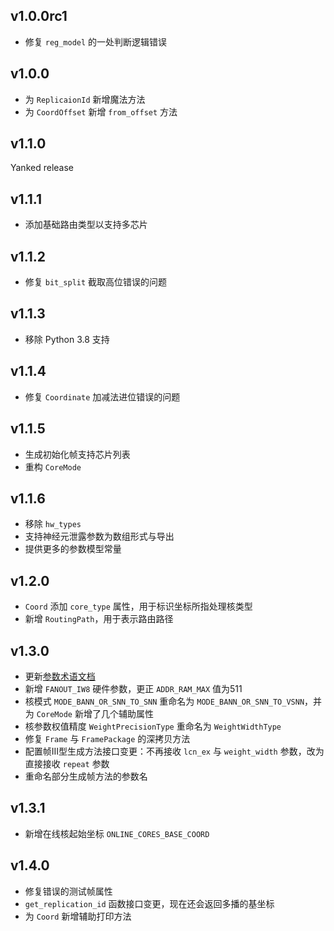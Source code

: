 ## v1.0.0rc1

- 修复 `reg_model` 的一处判断逻辑错误

## v1.0.0

- 为 `ReplicaionId` 新增魔法方法
- 为 `CoordOffset` 新增 `from_offset` 方法

## v1.1.0

Yanked release

## v1.1.1

- 添加基础路由类型以支持多芯片

## v1.1.2

- 修复 `bit_split` 截取高位错误的问题

## v1.1.3

- 移除 Python 3.8 支持

## v1.1.4

- 修复 `Coordinate` 加减法进位错误的问题

## v1.1.5

- 生成初始化帧支持芯片列表
- 重构 `CoreMode`

## v1.1.6

- 移除 `hw_types`
- 支持神经元泄露参数为数组形式与导出
- 提供更多的参数模型常量

## v1.2.0

- `Coord` 添加 `core_type` 属性，用于标识坐标所指处理核类型
- 新增 `RoutingPath`，用于表示路由路径

## v1.3.0

- 更新[参数术语文档](docs/Table-of-Terms.md)
- 新增 `FANOUT_IW8` 硬件参数，更正 `ADDR_RAM_MAX` 值为511
- 核模式 `MODE_BANN_OR_SNN_TO_SNN` 重命名为 `MODE_BANN_OR_SNN_TO_VSNN`，并为 `CoreMode` 新增了几个辅助属性
- 核参数权值精度 `WeightPrecisionType` 重命名为 `WeightWidthType`
- 修复 `Frame` 与 `FramePackage` 的深拷贝方法
- 配置帧III型生成方法接口变更：不再接收 `lcn_ex` 与 `weight_width` 参数，改为直接接收 `repeat` 参数
- 重命名部分生成帧方法的参数名

## v1.3.1

- 新增在线核起始坐标 `ONLINE_CORES_BASE_COORD`

## v1.4.0

- 修复错误的测试帧属性
- `get_replication_id` 函数接口变更，现在还会返回多播的基坐标
- 为 `Coord` 新增辅助打印方法
